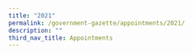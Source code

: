 ```yaml
---
title: "2021"
permalink: /government-gazette/appointments/2021/
description: ""
third_nav_title: Appointments
---
```

